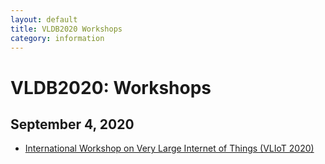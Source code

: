 ```yaml
---
layout: default
title: VLDB2020 Workshops
category: information
---
```


# VLDB2020: Workshops

## September 4, 2020

* [International Workshop on Very Large Internet of Things (VLIoT 2020)](https://www.ifis.uni-luebeck.de/~groppe/vliot/)